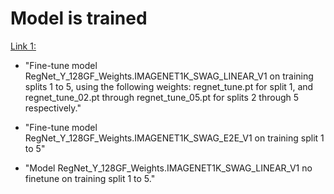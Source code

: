 # Model is trained

[Link 1:](https://www.kaggle.com/datasets/lamtruong1594/regnet-tune/)

- "Fine-tune model RegNet_Y_128GF_Weights.IMAGENET1K_SWAG_LINEAR_V1 on training splits 1 to 5, using the following weights: regnet_tune.pt for split 1, and regnet_tune_02.pt through regnet_tune_05.pt for splits 2 through 5 respectively."

- "Fine-tune model RegNet_Y_128GF_Weights.IMAGENET1K_SWAG_E2E_V1 on training split 1 to 5"

- "Model RegNet_Y_128GF_Weights.IMAGENET1K_SWAG_LINEAR_V1 no finetune on training split 1 to 5."

